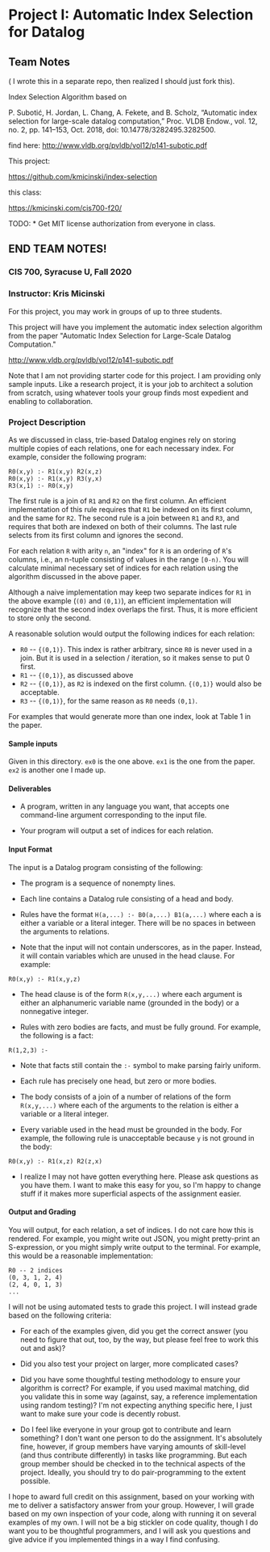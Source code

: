 # Project I: Automatic Index Selection for Datalog

## Team Notes ##

( I wrote this in a separate repo, then realized I should just fork this).

Index Selection Algorithm based on

P. Subotić, H. Jordan, L. Chang, A. Fekete, and B. Scholz, “Automatic index selection for large-scale datalog computation,” Proc. VLDB Endow., vol. 12, no. 2, pp. 141–153, Oct. 2018, doi: 10.14778/3282495.3282500.

find here: http://www.vldb.org/pvldb/vol12/p141-subotic.pdf

This project:

https://github.com/kmicinski/index-selection

this class:

https://kmicinski.com/cis700-f20/

TODO:
    * Get MIT license authorization from everyone in class.

## END TEAM NOTES! ##


### CIS 700, Syracuse U, Fall 2020
### Instructor: Kris Micinski

For this project, you may work in groups of up to three students.

This project will have you implement the automatic index selection
algorithm from the paper "Automatic Index Selection for Large-Scale
Datalog Computation."

http://www.vldb.org/pvldb/vol12/p141-subotic.pdf

Note that I am not providing starter code for this project. I am
providing only sample inputs. Like a research project, it is your job
to architect a solution from scratch, using whatever tools your group
finds most expedient and enabling to collaboration.

### Project Description

As we discussed in class, trie-based Datalog engines rely on storing
multiple copies of each relations, one for each necessary index. For
example, consider the following program:

```
R0(x,y) :- R1(x,y) R2(x,z)
R0(x,y) :- R1(x,y) R3(y,x)
R3(x,1) :- R0(x,y)
```

The first rule is a join of `R1` and `R2` on the first column. An
efficient implementation of this rule requires that `R1` be indexed on
its first column, and the same for `R2`. The second rule is a join
between `R1` and `R3`, and requires that both are indexed on both of
their columns. The last rule selects from its first column and ignores
the second.

For each relation `R` with arity `n`, an "index" for `R` is an
ordering of `R`'s columns, i.e., an n-tuple consisting of values in
the range `[0-n)`. You will calculate minimal necessary set of indices
for each relation using the algorithm discussed in the above paper.

Although a naive implementation may keep two separate indices for `R1`
in the above example (`(0)` and `(0,1)`), an efficient implementation
will recognize that the second index overlaps the first. Thus, it is
more efficient to store only the second.

A reasonable solution would output the following indices for each
relation:

- `R0` -- `{(0,1)}`. This index is rather arbitrary, since `R0` is never
  used in a join. But it is used in a selection / iteration, so it
  makes sense to put 0 first.
- `R1` -- `{(0,1)}`, as discussed above
- `R2` -- `{(0,1)}`, as `R2` is indexed on the first column. `{(0,1)}` would also be acceptable.
- `R3` -- `{(0,1)}`, for the same reason as `R0` needs `(0,1)`.

For examples that would generate more than one index, look at Table 1
in the paper.

#### Sample inputs

Given in this directory. `ex0` is the one above. `ex1` is the one from
the paper. `ex2` is another one I made up.

#### Deliverables

- A program, written in any language you want, that accepts one
  command-line argument corresponding to the input file.

- Your program will output a set of indices for each relation.

#### Input Format

The input is a Datalog program consisting of the following:

- The program is a sequence of nonempty lines.

- Each line contains a Datalog rule consisting of a head and body.

- Rules have the format `H(a,...) :- B0(a,...) B1(a,...)` where each a
  is either a variable or a literal integer. There will be no spaces
  in between the arguments to relations.

- Note that the input will not contain underscores, as in the
  paper. Instead, it will contain variables which are unused in the
  head clause. For example:

```
R0(x,y) :- R1(x,y,z)
```

- The head clause is of the form `R(x,y,...)` where each argument is
  either an alphanumeric variable name (grounded in the body) or a
  nonnegative integer.

- Rules with zero bodies are facts, and must be fully ground. For
  example, the following is a fact:

```
R(1,2,3) :-
```

- Note that facts still contain the `:-` symbol to make parsing fairly
  uniform.

- Each rule has precisely one head, but zero or more bodies.

- The body consists of a join of a number of relations of the form
  `R(x,y,...)` where each of the arguments to the relation is either a
  variable or a literal integer.

- Every variable used in the head must be grounded in the body. For
  example, the following rule is unacceptable because `y` is not
  ground in the body:

```
R0(x,y) :- R1(x,z) R2(z,x)
```

- I realize I may not have gotten everything here. Please ask
  questions as you have them. I want to make this easy for you, so I'm
  happy to change stuff if it makes more superficial aspects of the
  assignment easier.

#### Output and Grading

You will output, for each relation, a set of indices. I do not care
how this is rendered. For example, you might write out JSON, you might
pretty-print an S-expression, or you might simply write output to the
terminal. For example, this would be a reasonable implementation:

```
R0 -- 2 indices
(0, 3, 1, 2, 4)
(2, 4, 0, 1, 3)
...
```

I will not be using automated tests to grade this project. I will
instead grade based on the following criteria:

- For each of the examples given, did you get the correct answer (you
  need to figure that out, too, by the way, but please feel free to
  work this out and ask)?

- Did you also test your project on larger, more complicated cases?

- Did you have some thoughtful testing methodology to ensure your
  algorithm is correct? For example, if you used maximal matching, did
  you validate this in some way (against, say, a reference
  implementation using random testing)? I'm not expecting anything
  specific here, I just want to make sure your code is decently
  robust.

- Do I feel like everyone in your group got to contribute and learn
  something? I don't want one person to do the assignment. It's
  absolutely fine, however, if group members have varying amounts of
  skill-level (and thus contribute differently) in tasks like
  programming. But each group member should be checked in to the
  technical aspects of the project. Ideally, you should try to do
  pair-programming to the extent possible.

I hope to award full credit on this assignment, based on your working
with me to deliver a satisfactory answer from your group. However, I
will grade based on my own inspection of your code, along with running
it on several examples of my own. I will not be a big stickler on code
quality, though I do want you to be thoughtful programmers, and I will
ask you questions and give advice if you implemented things in a way I
find confusing.
